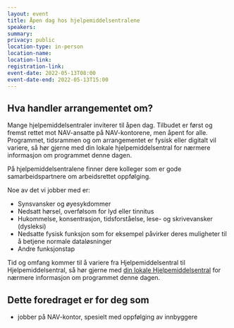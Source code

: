 ```yaml
---
layout: event
title: Åpen dag hos hjelpemiddelsentralene
speakers:
summary:
privacy: public
location-type: in-person
location-name:
location-link:
registration-link:
event-date: 2022-05-13T08:00
event-date-end: 2022-05-13T15:00
---
```

## Hva handler arrangementet om?
Mange hjelpemiddelsentraler inviterer til åpen dag. Tilbudet er først og fremst rettet mot NAV-ansatte på NAV-kontorene, men åpent for alle. Programmet, tidsrammen og om arrangementet er fysisk eller digitalt vil variere, så hør gjerne med din lokale hjelpemiddelsentral for nærmere informasjon om programmet denne dagen.

På hjelpemiddelsentralene finner dere kolleger som er gode samarbeidspartnere om arbeidsrettet oppfølging.

Noe av det vi jobber med er:
- Synsvansker og øyesykdommer
- Nedsatt hørsel, overfølsom for lyd eller tinnitus
- Hukommelse, konsentrasjon, tidsforståelse, lese- og skrivevansker (dysleksi)
- Nedsatte fysisk funksjon som for eksempel påvirker deres muligheter til å betjene normale dataløsninger
- Andre funksjonstap

Tid og omfang kommer til å variere fra Hjelpemiddelsentral til Hjelpemiddelsentral, så hør gjerne med [din lokale Hjelpemiddelsentral](https://navno.sharepoint.com/sites/fag-og-ytelser-hjelpemidler/SitePages/Kontaktinformasjon-til-hjelpemiddelsentralene-ved-tilrettelegging-i-arbeid.aspx) for nærmere informasjon om programmet denne dagen.

## Dette foredraget er for deg som
- jobber på NAV-kontor, spesielt med oppfølging av innbyggere
